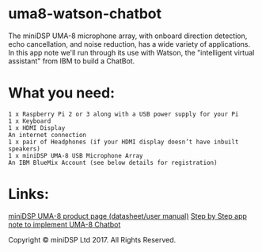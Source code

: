 # uma8-watson-chatbot
The miniDSP UMA-8 microphone array, with onboard direction detection, echo cancellation, and noise reduction, has a wide variety of applications. In this app note we'll run through its use with Watson, the "intelligent virtual assistant" from IBM to build a ChatBot.

# What you need:

    1 x Raspberry Pi 2 or 3 along with a USB power supply for your Pi
    1 x Keyboard
    1 x HDMI Display
    An internet connection
    1 x pair of Headphones (if your HDMI display doesn’t have inbuilt speakers)
    1 x miniDSP UMA-8 USB Microphone Array
    An IBM BlueMix Account (see below details for registration)

# Links:
[miniDSP UMA-8 product page (datasheet/user manual)](https://www.minidsp.com/products/usb-audio-interface/uma-8-microphone-array)
[Step by Step app note to implement UMA-8 Chatbot](https://www.minidsp.com/applications/usb-mic-array/uma-8-ibm-watson-chatbot)

Copyright © miniDSP Ltd 2017. All Rights Reserved.
